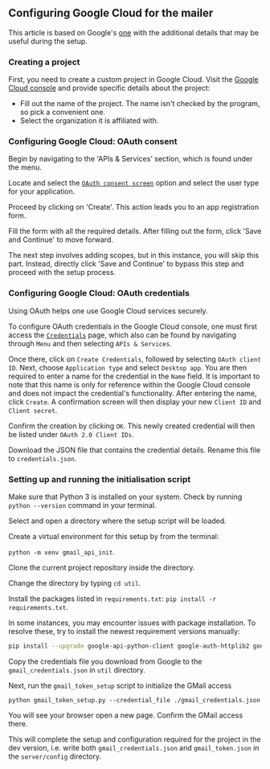 ## Configuring Google Cloud for the mailer

This article is based on Google's [one](https://developers.google.com/gmail/api/quickstart/python) with the additional details that may be useful during the setup.

### Creating a project

First, you need to create a custom project in Google Cloud.
Visit the [Google Cloud console](https://console.cloud.google.com/projectcreate) and provide specific details about the project:

* Fill out the name of the project. The name isn't checked by the program, so pick a convenient one.
* Select the organization it is affiliated with.

### Configuring Google Cloud: OAuth consent

Begin by navigating to the 'APIs & Services' section, which is found under the menu.

Locate and select the [`OAuth consent screen`](https://console.cloud.google.com/apis/credentials/consent) option and select the user type for your application.

Proceed by clicking on 'Create'. This action leads you to an app registration form.

Fill the form with all the required details. After filling out the form, click 'Save and Continue' to move forward.

The next step involves adding scopes, but in this instance, you will skip this part. Instead, directly click 'Save and Continue' to bypass this step and proceed with the setup process.

### Configuring Google Cloud: OAuth credentials

Using OAuth helps one use Google Cloud services securely.

To configure OAuth credentials in the Google Cloud console, one must first access the [`Credentials`](https://console.cloud.google.com/apis/credentials) page, which also can be found by navigating through `Menu` and then selecting `APIs & Services`.

Once there, click on `Create Credentials`, followed by selecting `OAuth client ID`. Next, choose `Application type` and select `Desktop app`.
You are then required to enter a name for the credential in the `Name` field.
It is important to note that this name is only for reference within the Google Cloud console and does not impact the credential's functionality. After entering the name, click `Create`.
A confirmation screen will then display your new `Client ID` and `Client secret`.

Confirm the creation by clicking `OK`.
This newly created credential will then be listed under `OAuth 2.0 Client IDs`.

Download the JSON file that contains the credential details.
Rename this file to `credentials.json`.

### Setting up and running the initialisation script

Make sure that Python 3 is installed on your system. Check by running `python --version` command in your terminal.

Select and open a directory where the setup script will be loaded.

Create a virtual environment for this setup by from the terminal:

`python -m venv gmail_api_init`.

Clone the current project repository inside the directory.

Change the directory by typing `cd util`.

Install the packages listed in `requirements.txt`: `pip install -r requirements.txt`.

In some instances, you may encounter issues with package installation. To resolve these, try to install the newest requirement versions manually:

```bash
pip install --upgrade google-api-python-client google-auth-httplib2 google-auth-oauthlib
```

Copy the credentials file you download from Google to the `gmail_credentials.json` in `util` directory.

Next, run the `gmail_token_setup` script to initialize the GMail access

```
python gmail_token_setup.py --credential_file ./gmail_credentials.json
```

You will see your browser open a new page. Confirm the GMail access there.

This will complete the setup and configuration required for the project in the dev version, i.e. write both `gmail_credentials.json` and `gmail_token.json` in the `server/config` directory.
